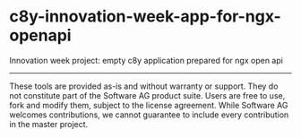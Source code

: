 # c8y-innovation-week-app-for-ngx-openapi
Innovation week project: empty c8y application prepared for ngx open api

---

These tools are provided as-is and without warranty or support. They do not constitute part of the Software AG product suite. Users are free to use, fork and modify them, subject to the license agreement. While Software AG welcomes contributions, we cannot guarantee to include every contribution in the master project.
